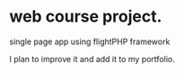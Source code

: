 # web course project.

single page app using flightPHP framework

I plan to improve it and add it to my portfolio.
